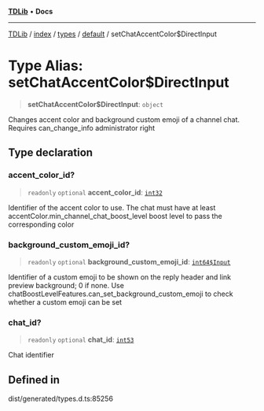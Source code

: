[**TDLib**](../../../../../../README.md) • **Docs**

***

[TDLib](../../../../../../modules.md) / [index](../../../../../README.md) / [types](../../../README.md) / [default](../README.md) / setChatAccentColor$DirectInput

# Type Alias: setChatAccentColor$DirectInput

> **setChatAccentColor$DirectInput**: `object`

Changes accent color and background custom emoji of a channel chat. Requires can_change_info administrator right

## Type declaration

### accent\_color\_id?

> `readonly` `optional` **accent\_color\_id**: [`int32`](int32-1.md)

Identifier of the accent color to use. The chat must have at least accentColor.min_channel_chat_boost_level boost level to pass the corresponding color

### background\_custom\_emoji\_id?

> `readonly` `optional` **background\_custom\_emoji\_id**: [`int64$Input`](int64$Input-1.md)

Identifier of a custom emoji to be shown on the reply header and link preview background; 0 if none. Use chatBoostLevelFeatures.can_set_background_custom_emoji to check whether a custom emoji can be set

### chat\_id?

> `readonly` `optional` **chat\_id**: [`int53`](int53-1.md)

Chat identifier

## Defined in

dist/generated/types.d.ts:85256
